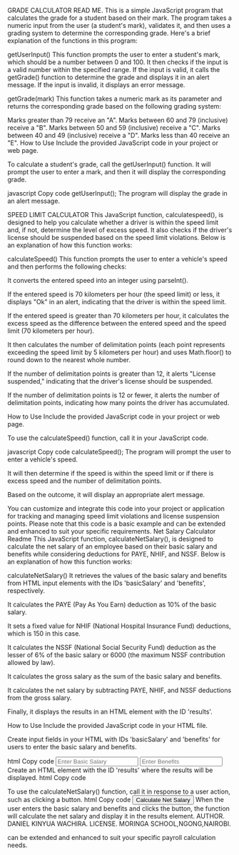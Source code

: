 GRADE CALCULATOR READ ME.
This is a simple JavaScript program that calculates the grade for a student based on their mark. The program takes a numeric input from the user (a student's mark), validates it, and then uses a grading system to determine the corresponding grade. Here's a brief explanation of the functions in this program:

getUserInput()
This function prompts the user to enter a student's mark, which should be a number between 0 and 100. It then checks if the input is a valid number within the specified range. If the input is valid, it calls the getGrade() function to determine the grade and displays it in an alert message. If the input is invalid, it displays an error message.

getGrade(mark)
This function takes a numeric mark as its parameter and returns the corresponding grade based on the following grading system:

Marks greater than 79 receive an "A".
Marks between 60 and 79 (inclusive) receive a "B".
Marks between 50 and 59 (inclusive) receive a "C".
Marks between 40 and 49 (inclusive) receive a "D".
Marks less than 40 receive an "E".
How to Use
Include the provided JavaScript code in your project or web page.

To calculate a student's grade, call the getUserInput() function. It will prompt the user to enter a mark, and then it will display the corresponding grade.

javascript
Copy code
getUserInput();
The program will display the grade in an alert message.

SPEED LIMIT CALCULATOR
This JavaScript function, calculatespeed(), is designed to help you calculate whether a driver is within the speed limit and, if not, determine the level of excess speed. It also checks if the driver's license should be suspended based on the speed limit violations. Below is an explanation of how this function works:

calculateSpeed()
This function prompts the user to enter a vehicle's speed and then performs the following checks:

It converts the entered speed into an integer using parseInt().

If the entered speed is 70 kilometers per hour (the speed limit) or less, it displays "Ok" in an alert, indicating that the driver is within the speed limit.

If the entered speed is greater than 70 kilometers per hour, it calculates the excess speed as the difference between the entered speed and the speed limit (70 kilometers per hour).

It then calculates the number of delimitation points (each point represents exceeding the speed limit by 5 kilometers per hour) and uses Math.floor() to round down to the nearest whole number.

If the number of delimitation points is greater than 12, it alerts "License suspended," indicating that the driver's license should be suspended.

If the number of delimitation points is 12 or fewer, it alerts the number of delimitation points, indicating how many points the driver has accumulated.

How to Use
Include the provided JavaScript code in your project or web page.

To use the calculateSpeed() function, call it in your JavaScript code.

javascript
Copy code
calculateSpeed();
The program will prompt the user to enter a vehicle's speed.

It will then determine if the speed is within the speed limit or if there is excess speed and the number of delimitation points.

Based on the outcome, it will display an appropriate alert message.

You can customize and integrate this code into your project or application for tracking and managing speed limit violations and license suspension points. Please note that this code is a basic example and can be extended and enhanced to suit your specific requirements.
Net Salary Calculator Readme
This JavaScript function, calculateNetSalary(), is designed to calculate the net salary of an employee based on their basic salary and benefits while considering deductions for PAYE, NHIF, and NSSF. Below is an explanation of how this function works:

calculateNetSalary()
It retrieves the values of the basic salary and benefits from HTML input elements with the IDs 'basicSalary' and 'benefits', respectively.

It calculates the PAYE (Pay As You Earn) deduction as 10% of the basic salary.

It sets a fixed value for NHIF (National Hospital Insurance Fund) deductions, which is 150 in this case.

It calculates the NSSF (National Social Security Fund) deduction as the lesser of 6% of the basic salary or 6000 (the maximum NSSF contribution allowed by law).

It calculates the gross salary as the sum of the basic salary and benefits.

It calculates the net salary by subtracting PAYE, NHIF, and NSSF deductions from the gross salary.

Finally, it displays the results in an HTML element with the ID 'results'.

How to Use
Include the provided JavaScript code in your HTML file.

Create input fields in your HTML with IDs 'basicSalary' and 'benefits' for users to enter the basic salary and benefits.

html
Copy code
<input type="text" id="basicSalary" placeholder="Enter Basic Salary">
<input type="text" id="benefits" placeholder="Enter Benefits">
Create an HTML element with the ID 'results' where the results will be displayed.
html
Copy code
<div id="results"></div>
To use the calculateNetSalary() function, call it in response to a user action, such as clicking a button.
html
Copy code
<button onclick="calculateNetSalary()">Calculate Net Salary</button>
When the user enters the basic salary and benefits and clicks the button, the function will calculate the net salary and display it in the results element.
AUTHOR.
DANIEL KINYUA WACHIRA. 
LICENSE. 
MORINGA SCHOOL,NGONG,NAIROBI.




can be extended and enhanced to suit your specific payroll calculation needs.
